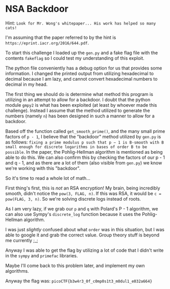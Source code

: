 # NSA Backdoor

Hint: `Look for Mr. Wong's whitepaper... His work has helped so many cats!`

I'm assuming that the paper referred to by the hint is `https://eprint.iacr.org/2016/644.pdf`.

To start this challenge I loaded up the `gen.py` and a fake flag file with the contents `fakeflag` so I could test my understanding of this exploit.

The python file conveniently has a debug option for us that provides some information. I changed the printed output from utilizing hexadecimal to decimal because I am lazy, and cannot convert hexadecimal numbers to decimal in my head.

The first thing we should do is determine what method this program is utilizing in an attempt to allow for a backdoor. I doubt that the python module `gmpy2` is what has been exploited (at least by whoever made this challenge). Instead I assume that the method utilized to generate the numbers (namely `n`) has been designed in such a manner to allow for a backdoor.

Based off the function called `get_smooth_prime()`, and the many small prime factors of `p - 1`, I believe that the "backdoor" method utilized by `gen.py` is as follows: `fixing a prime modulus p such that p − 1 is B-smooth with B small enough for discrete logarithms in bases of order B to be possible`. In the paper, the Pohlig-Hellman algorithm is mentioned as being able to do this. We can also confirm this by checking the factors of our p - 1 and q - 1, and as there are a lot of them (also visible from `gen.py`) we know we're working with this "backdoor".

So it's time to read a whole lot of math...

First thing's first, this is *not* an RSA encryption! My brain, being incredibly smooth, didn't notice the `pow(3, FLAG, n)`. If this was RSA, it would be `c = pow(FLAG, 3, n)`. So we're solving discrete logs instead of roots.

As I am very lazy, if we grab our `p` and `q` with Polard's P - 1 algorithm, we can also use Sympy's `discrete_log` function because it uses the Pohlig-Hellman algorithm.

I was just *slightly* confused about what `order` was in this situation, but I was able to google it and grab the correct value. Group theory stuff is beyond me currently ;_;

Anyway I was able to get the flag by utilizing a lot of code that I didn't write in the `sympy` and `primefac` libraries.

Maybe I'll come back to this problem later, and implement my own algorithms.

Anyway the flag was: `picoCTF{b3w4r3_0f_c0mp0s1t3_m0dul1_e032a664}`
